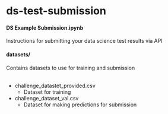 # ds-test-submission

#### DS Example Submission.ipynb
Instructions for submitting your data science test results via API

#### datasets/
Contains datasets to use for training and submission  
</br>
- challenge_datastet_provided.csv
  - Dataset for training
- challenge_dataset_val.csv
  - Dataset for making predictions for submission
